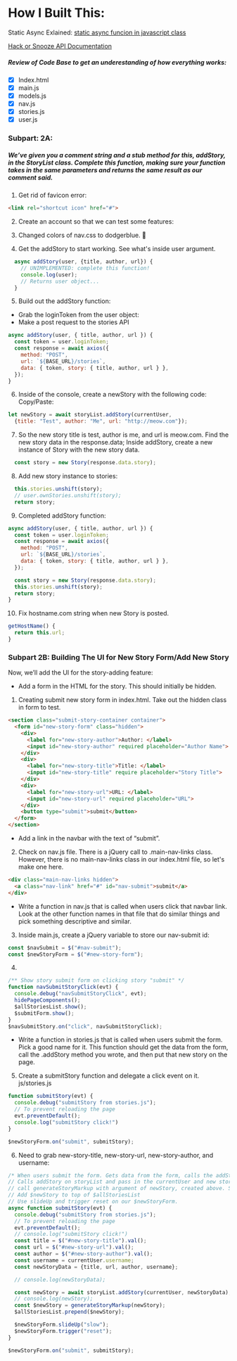 # How I Built This:

Static Async Exlained:
[static async funcion in javascript class](https://stackoverflow.com/questions/66796403/static-async-funcion-in-javascript-class)

[Hack or Snooze API Documentation](https://hackorsnoozeapi.docs.apiary.io/#)

##### Review of Code Base to get an underestanding of how everything works:
- [x] Index.html
- [x] main.js
- [x] models.js
- [x] nav.js
- [x] stories.js
- [x] user.js

### Subpart: 2A:

##### We’ve given you a comment string and a stub method for this, addStory, in the StoryList class. Complete this function, making sure your function takes in the same parameters and returns the same result as our comment said.

1. Get rid of favicon error:
```html
<link rel="shortcut icon" href="#">
```
2. Create an account so that we can test some features:

3. Changed colors of nav.css to dodgerblue. 😬

4. Get the addStory to start working. See what's inside user argument.
```js
  async addStory(user, {title, author, url}) {
    // UNIMPLEMENTED: complete this function!
    console.log(user);
    // Returns user object...
  }
```

5. Build out the addStory function:
- Grab the loginToken from the user object:
- Make a post request to the stories API
```js
async addStory(user, { title, author, url }) {
  const token = user.loginToken;
  const response = await axios({
    method: "POST",
    url: `${BASE_URL}/stories`,
    data: { token, story: { title, author, url } },
  });
}
```

6. Inside of the console, create a newStory with the following code: Copy/Paste:
```js
let newStory = await storyList.addStory(currentUser,
  {title: "Test", author: "Me", url: "http://meow.com"});
```

7. So the new story title is test, author is me, and url is meow.com.
Find the new story data in the response.data;
Inside addStory, create a new instance of Story with the new story data.

```js
  const story = new Story(response.data.story);
```

8. Add new story instance to stories:
```js
  this.stories.unshift(story);
  // user.ownStories.unshift(story);
  return story;
```

9. Completed addStory function:
```js
async addStory(user, { title, author, url }) {
  const token = user.loginToken;
  const response = await axios({
    method: "POST",
    url: `${BASE_URL}/stories`,
    data: { token, story: { title, author, url } },
  });

  const story = new Story(response.data.story);
  this.stories.unshift(story);
  return story;
}
```

10. Fix hostname.com string when new Story is posted.
```js
getHostName() {
  return this.url;
}
```

### Subpart 2B: Building The UI for New Story Form/Add New Story
Now, we’ll add the UI for the story-adding feature:

- Add a form in the HTML for the story. This should initially be hidden.
1. Creating submit new story form in index.html. Take out the hidden class in form to test.
```html
<section class="submit-story-container container">
  <form id="new-story-form" class="hidden">
    <div>
      <label for="new-story-author">Author: </label>
      <input id="new-story-author" required placeholder="Author Name">
    </div>
    <div>
      <label for="new-story-title">Title: </label>
      <input id="new-story-title" require placeholder="Story Title">
    </div>
    <div>
      <label for="new-story-url">URL: </label>
      <input id="new-story-url" required placeholder="URL">
    </div>
    <button type="submit">submit</button>
  </form>
</section>
```

- Add a link in the navbar with the text of “submit”.
2. Check on nav.js file. There is a jQuery call to .main-nav-links class. However, there is no main-nav-links class in our index.html file, so let's make one here.
```html
<div class="main-nav-links hidden">
  <a class="nav-link" href="#" id="nav-submit">submit</a>
</div>
```

- Write a function in nav.js that is called when users click that navbar link. Look at the other function names in that file that do similar things and pick something descriptive and similar.
3. Inside main.js, create a jQuery variable to store our nav-submit id:
```js
const $navSubmit = $("#nav-submit");
const $newStoryForm = $("#new-story-form");

```
4. 
```js
/** Show story submit form on clicking story "submit" */
function navSubmitStoryClick(evt) {
  console.debug("navSubmitStoryClick", evt);
  hidePageComponents();
  $allStoriesList.show();
  $submitForm.show();
}
$navSubmitStory.on("click", navSubmitStoryClick);
```

- Write a function in stories.js that is called when users submit the form. Pick a good name for it. This function should get the data from the form, call the .addStory method you wrote, and then put that new story on the page.
5. Create a submitStory function and delegate a click event on it.
js/stories.js
```js
function submitStory(evt) {
  console.debug("submitStory from stories.js");
  // To prevent reloading the page
  evt.preventDefault();
  console.log("submitStory click!")
}

$newStoryForm.on("submit", submitStory);
```

6. Need to grab new-story-title, new-story-url, new-story-author, and username:
```js
/* When users submit the form. Gets data from the form, calls the addStory method, and puts new story to page: */
// Calls addStory on storyList and pass in the currentUser and new story data. Make sure to call await.Store in newStory variable.
// call generateStoryMarkup with argument of newStory, created above. Save to a variable called $newStory.
// Add $newStory to top of $allStoriesList 
// Use slideUp and trigger reset on our $newStoryForm.
async function submitStory(evt) {
  console.debug("submitStory from stories.js");
  // To prevent reloading the page
  evt.preventDefault();
  // console.log("submitStory click!")
  const title = $("#new-story-title").val();
  const url = $("#new-story-url").val();
  const author = $("#new-story-author").val();
  const username = currentUser.username;
  const newStoryData = {title, url, author, username};

  // console.log(newStoryData);

  const newStory = await storyList.addStory(currentUser, newStoryData);
  // console.log(newStory);
  const $newStory = generateStoryMarkup(newStory);
  $allStoriesList.prepend($newStory);

  $newStoryForm.slideUp("slow");
  $newStoryForm.trigger("reset");
}

$newStoryForm.on("submit", submitStory);

```
